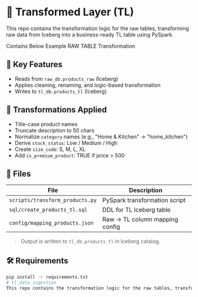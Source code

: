 # 🧪 Transformed Layer (TL)

This repo contains the transformation logic for the raw tables, transforming raw data from Iceberg into a business-ready TL table using PySpark.


Contains Below Example RAW TABLE Transformation
## 🔄 Key Features

- Reads from `raw_db.products_raw` (Iceberg)
- Applies cleaning, renaming, and logic-based transformation
- Writes to `tl_db.products_tl` (Iceberg)

## 🔧 Transformations Applied

- Title-case product names
- Truncate description to 50 chars
- Normalize `category` names (e.g., "Home & Kitchen" → "home_kitchen")
- Derive `stock_status`: Low / Medium / High
- Create `size_code`: S, M, L, XL
- Add `is_premium_product`: TRUE if price > 500

## 📁 Files

| File | Description |
|------|-------------|
| `scripts/transform_products.py` | PySpark transformation script |
| `sql/create_products_tl.sql` | DDL for TL Iceberg table |
| `config/mapping_products.json` | Raw → TL column mapping config |

> Output is written to `tl_db.products_tl` in Iceberg catalog.

## 🛠️ Requirements

```bash
pip install -r requirements.txt
# tl_data_ingestion
This repo contains the transformation logic for the raw tables, transforming raw data from Iceberg into a business-ready TL table using PySpark.
